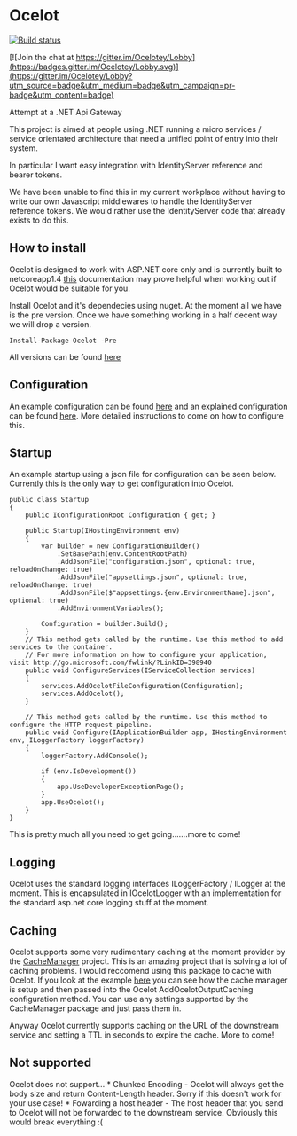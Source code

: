 # Ocelot

[![Build status](https://ci.appveyor.com/api/projects/status/roahbe4nl526ysya?svg=true)](https://ci.appveyor.com/project/TomPallister/ocelot)

[![Join the chat at https://gitter.im/Ocelotey/Lobby](https://badges.gitter.im/Ocelotey/Lobby.svg)](https://gitter.im/Ocelotey/Lobby?utm_source=badge&utm_medium=badge&utm_campaign=pr-badge&utm_content=badge)

Attempt at a .NET Api Gateway

This project is aimed at people using .NET running 
a micro services / service orientated architecture 
that need a unified point of entry into their system.

In particular I want easy integration with 
IdentityServer reference and bearer tokens. 

We have been unable to find this in my current workplace
without having to write our own Javascript middlewares 
to handle the IdentityServer reference tokens. We would
rather use the IdentityServer code that already exists
to do this.

## How to install

Ocelot is designed to work with ASP.NET core only and is currently built to netcoreapp1.4 [this](https://docs.microsoft.com/en-us/dotnet/articles/standard/library) documentation may prove helpful when working out if Ocelot would be suitable for you.

Install Ocelot and it's dependecies using nuget. At the moment all we have is the pre version. Once we have something working in a half decent way we will drop a version.

`Install-Package Ocelot -Pre`

All versions can be found [here](https://www.nuget.org/packages/Ocelot/)

## Configuration

An example configuration can be found [here](https://github.com/TomPallister/Ocelot/blob/develop/test/Ocelot.ManualTest/configuration.json) 
and an explained configuration can be found [here](https://github.com/TomPallister/Ocelot/blob/develop/configuration-explanation.txt). More detailed instructions to come on how to configure this.

## Startup

An example startup using a json file for configuration can be seen below. Currently this is the only way to get configuration into Ocelot.

	public class Startup
    {
        public IConfigurationRoot Configuration { get; }

        public Startup(IHostingEnvironment env)
        {
            var builder = new ConfigurationBuilder()
                .SetBasePath(env.ContentRootPath)
                .AddJsonFile("configuration.json", optional: true, reloadOnChange: true)
				.AddJsonFile("appsettings.json", optional: true, reloadOnChange: true)
                .AddJsonFile($"appsettings.{env.EnvironmentName}.json", optional: true)
                .AddEnvironmentVariables();

            Configuration = builder.Build();
        }
        // This method gets called by the runtime. Use this method to add services to the container.
        // For more information on how to configure your application, visit http://go.microsoft.com/fwlink/?LinkID=398940
        public void ConfigureServices(IServiceCollection services)
        {
            services.AddOcelotFileConfiguration(Configuration);
            services.AddOcelot();
        }

        // This method gets called by the runtime. Use this method to configure the HTTP request pipeline.
        public void Configure(IApplicationBuilder app, IHostingEnvironment env, ILoggerFactory loggerFactory)
        {
            loggerFactory.AddConsole();

            if (env.IsDevelopment())
            {
                app.UseDeveloperExceptionPage();
            }
            app.UseOcelot();
        }
    }


This is pretty much all you need to get going.......more to come! 

## Logging

Ocelot uses the standard logging interfaces ILoggerFactory / ILogger<T> at the moment. This is encapsulated in  IOcelotLogger with 
an implementation for the standard asp.net core logging stuff at the moment.

## Caching 

Ocelot supports some very rudimentary caching at the moment provider by the [CacheManager](http://cachemanager.net/) project. This is an amazing project
that is solving a lot of caching problems. I would reccomend using this package to cache with Ocelot. If you look at the example [here](https://github.com/TomPallister/Ocelot/blob/develop/test/Ocelot.ManualTest/Startup.cs)
you can see how the cache manager is setup and then passed into the Ocelot AddOcelotOutputCaching configuration method. You can 
use any settings supported by the CacheManager package and just pass them in.

Anyway Ocelot currently supports caching on the URL of the downstream service and setting a TTL in seconds to expire the cache. More to come!

## Not supported

Ocelot does not support...
	* Chunked Encoding - Ocelot will always get the body size and return Content-Length header. Sorry
	if this doesn't work for your use case! 
	* Fowarding a host header - The host header that you send to Ocelot will not be forwarded to
	the downstream service. Obviously this would break everything :(


